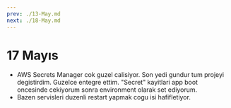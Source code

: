```yaml
---
prev: ./13-May.md
next: ./18-May.md
---
```


# 17 Mayıs

- AWS Secrets Manager cok guzel calisiyor. Son yedi gundur tum projeyi degistirdim. Guzelce entegre ettim. "Secret" kayitlari app boot oncesinde cekiyorum sonra environment olarak set ediyorum.
- Bazen servisleri duzenli restart yapmak cogu isi hafifletiyor. 
